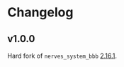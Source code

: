 # Changelog

## v1.0.0

Hard fork of `nerves_system_bbb` [2.16.1](https://github.com/nerves-project/nerves_system_bbb/releases/tag/v2.16.1).
